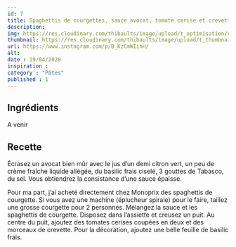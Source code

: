 ```yaml
---
id: 7
title: Spaghettis de courgettes, sauce avocat, tomate cerise et crevette
description: 
img: https://res.cloudinary.com/thibaults/image/upload/t_optimisation/v1600517673/Recipes/20200419_spaghettis_courgettes.jpg
thumbnail: https://res.cloudinary.com/thibaults/image/upload/t_thumbnail_josie/v1600517764/Recipes/20200419_spaghettis_courgettes.jpg
url: https://www.instagram.com/p/B_KzCmWIihH/
alt: 
date : 19/04/2020
inspiration :
category : "Pâtes"
published : 1
---
```


## Ingrédients
A venir

## Recette
Écrasez un avocat bien mûr avec le jus d’un demi citron vert, un peu de crème fraîche liquide allégée, du basilic frais ciselé, 3 gouttes de Tabasco, du sel.
Vous obtiendrez la consistance d’une sauce épaisse.

Pour ma part, j’ai acheté directement chez Monoprix des spaghettis de courgette. Si vous avez une machine (éplucheur spirale) pour le faire, taillez une grosse courgette pour 2 personnes. Mélangez la sauce et les spaghettis de courgette. Disposez dans l’assiette et creusez un puit. Au centre du puit, ajoutez des tomates cerises coupées en deux et des morceaux de crevette. Pour la décoration, ajoutez une belle feuille de basilic frais.